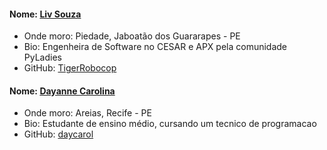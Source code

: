 #### Nome: [Liv Souza](https://github.com/TigerRobocop/)
- Onde moro: Piedade, Jaboatão dos Guararapes - PE
- Bio: Engenheira de Software no CESAR e APX pela comunidade PyLadies
- GitHub: [TigerRobocop](https://github.com/TigerRobocop/)

#### Nome: [Dayanne Carolina](https://github.com/daycarol/)
- Onde moro: Areias, Recife - PE
- Bio: Estudante de ensino médio, cursando um tecnico de programacao
- GitHub: [daycarol](https://github.com/daycarol/)
